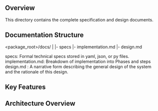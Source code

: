 ## Overview

This directory contains the complete specification and design documents.

## Documentation Structure

<package_root>/docs/
        |
        |- specs
        |- implementation.md
        |- design.md 

specs: Formal technical specs stored in yaml, json, or py files.
implementation.md: Breakdown of implementation into Phases and steps
design.md : A narrative form describing the general design of the system and the rationale of this design.

## Key Features


## Architecture Overview


